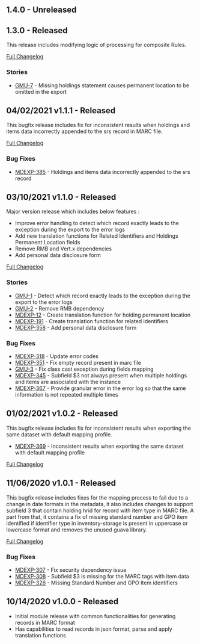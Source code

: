## 1.4.0 - Unreleased

## 1.3.0 - Released
This release includes modifying logic of processing for composite Rules.

[Full Changelog](https://github.com/folio-org/generate-marc-utils/compare/v1.1.1...v1.3.0)

### Stories
* [GMU-7](https://issues.folio.org/browse/GMU-7) - Missing holdings statement causes permanent location to be omitted in the export

## 04/02/2021 v1.1.1 - Released
This bugfix release includes fix for inconsistent results when holdings and items data incorrectly appended to the srs record
in MARC file.

[Full Changelog](https://github.com/folio-org/generate-marc-utils/compare/v1.1.0...v1.1.1)

### Bug Fixes
* [MDEXP-385](https://issues.folio.org/browse/MDEXP-385) - Holdings and items data incorrectly appended to the srs record

## 03/10/2021 v1.1.0 - Released
 Major version release which includes below features :
 * Improve error handling to detect which record exactly leads to the exception during the export to the error logs
 * Add new translation functions for Related Identifiers and Holdings Permanent Location fields
 * Remove RMB and Vert.x dependencies
 * Add personal data disclosure form

 [Full Changelog](https://github.com/folio-org/generate-marc-utils/compare/v1.0.2...v1.1.0)

### Stories
* [GMU-1](https://issues.folio.org/browse/GMU-1) - Detect which record exactly leads to the exception during the export to the error logs
* [GMU-2](https://issues.folio.org/browse/GMU-2) - Remove RMB dependency
* [MDEXP-12](https://issues.folio.org/browse/MDEXP-12) - Create translation function for holding permanent location
* [MDEXP-191](https://issues.folio.org/browse/MDEXP-12) - Create translation function for related identifiers
* [MDEXP-358](https://issues.folio.org/browse/MDEXP-358) - Add personal data disclosure form

### Bug Fixes
* [MDEXP-318](https://issues.folio.org/browse/MDEXP-318) - Update error codes
* [MDEXP-351](https://issues.folio.org/browse/MDEXP-351) - Fix empty record present in marc file
* [GMU-3](https://issues.folio.org/browse/GMU-3) - Fix class cast exception during fields mapping
* [MDEXP-345](https://issues.folio.org/browse/MDEXP-345) - Subfield $3 not always present when multiple holdings and items are associated with the instance
* [MDEXP-367](https://issues.folio.org/browse/MDEXP-367) - Provide granular error in the error log so that the same information is not repeated multiple times

## 01/02/2021 v1.0.2 - Released
 This bugfix release includes fix for inconsistent results when exporting the same dataset with default mapping profile.

 * [MDEXP-369](https://issues.folio.org/browse/MDEXP-369) -  Inconsistent results when exporting the same dataset with default mapping profile

 [Full Changelog](https://github.com/folio-org/generate-marc-utils/compare/v1.0.1...v1.0.2)

## 11/06/2020 v1.0.1 - Released
 This bugfix release includes fixes for the mapping process to fail due to a change in date formats in the metadata,
 it also includes  changes to support subfield 3 that contain holding hrid for record with item type in MARC file.
 A part from that, it contains a fix of missing standard number and GPO item identified if identifier type in inventory-storage
 is present in uppercase or lowercase format and removes the unused guava library.

[Full Changelog](https://github.com/folio-org/generate-marc-utils/compare/v1.0.0...v1.0.1)

### Bug Fixes
* [MDEXP-307](https://issues.folio.org/browse/MDEXP-307) - Fix security dependency issue
* [MDEXP-308](https://issues.folio.org/browse/MDEXP-308) - Subfield $3 is missing for the MARC tags with item data
* [MDEXP-326](https://issues.folio.org/browse/MDEXP-326) - Missing Standard Number and GPO Item identifiers

## 10/14/2020 v1.0.0 - Released

 * Initial module release with common functionalities for generating records in MARC format
 * Has capabilities to read records in json format, parse and apply translation functions
